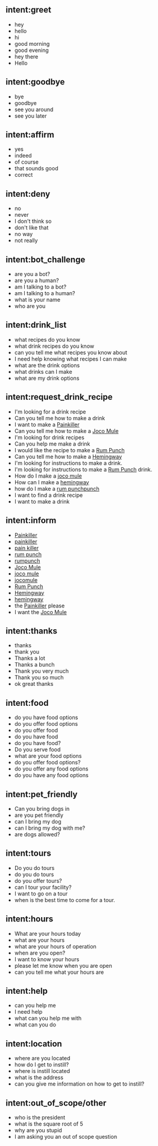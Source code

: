 ## intent:greet
- hey
- hello
- hi
- good morning
- good evening
- hey there
- Hello

## intent:goodbye
- bye
- goodbye
- see you around
- see you later

## intent:affirm
- yes
- indeed
- of course
- that sounds good
- correct

## intent:deny
- no
- never
- I don't think so
- don't like that
- no way
- not really

## intent:bot_challenge
- are you a bot?
- are you a human?
- am I talking to a bot?
- am I talking to a human?
- what is your name
- who are you

## intent:drink_list
- what recipes do you know
- what drink recipes do you know
- can you tell me what recipes you know about
- I need help knowing what recipes I can make
- what are the drink options
- what drinks can I make
- what are my drink options

## intent:request_drink_recipe
- I'm looking for a drink recipe
- Can you tell me how to make a drink
- I want to make a [Painkiller](drink)
- Can you tell me how to make a [Joco Mule](drink)
- I'm looking for drink recipes
- Can you help me make a drink
- I would like the recipe to make a [Rum Punch](drink)
- Can you tell me how to make a [Hemingway](drink)
- I'm looking for instructions to make a drink.
- I'm looking for instructions to make a [Rum Punch](drink) drink.
- How do I make a [joco mule](drink)
- How can I make a [hemingway](drink)
- how do I make a [rum punch](drink)[punch](drink)
- I want to find a drink recipe
- I want to make a drink

## intent:inform
- [Painkiller](drink)
- [painkiller](drink)
- [pain killer](drink)
- [rum punch](drink)
- [rumpunch](drink)
- [Joco Mule](drink)
- [joco mule](drink)
- [jocomule](drink)
- [Rum Punch](drink)
- [Hemingway](drink)
- [hemingway](drink)
- the [Painkiller](drink) please
- I want the [Joco Mule](drink)

## intent:thanks
- thanks
- thank you
- Thanks a lot
- Thanks a bunch
- Thank you very much
- Thank you so much
- ok great thanks

## intent:food
- do you have food options
- do you offer food options
- do you offer food
- do you have food
- do you have food?
- Do you serve food
- what are your food options
- do you offer food options?
- do you offer any food options
- do you have any food options

## intent:pet_friendly
- Can you bring dogs in
- are you pet friendly
- can I bring my dog
- can I bring my dog with me?
- are dogs allowed?

## intent:tours
- Do you do tours
- do you do tours
- do you offer tours?
- can I tour your facility?
- I want to go on a tour
- when is the best time to come for a tour.

## intent:hours
- What are your hours today
- what are your hours
- what are your hours of operation
- when are you open?
- I want to know your hours
- please let me know when you are open
- can you tell me what your hours are

## intent:help
- can you help me
- I need help
- what can you help me with
- what can you do

## intent:location
- where are you located
- how do I get to instill?
- where is instill located
- what is the address
- can you give me information on how to get to instill?

## intent:out_of_scope/other
- who is the president
- what is the square root of 5
- why are you stupid
- I am asking you an out of scope question